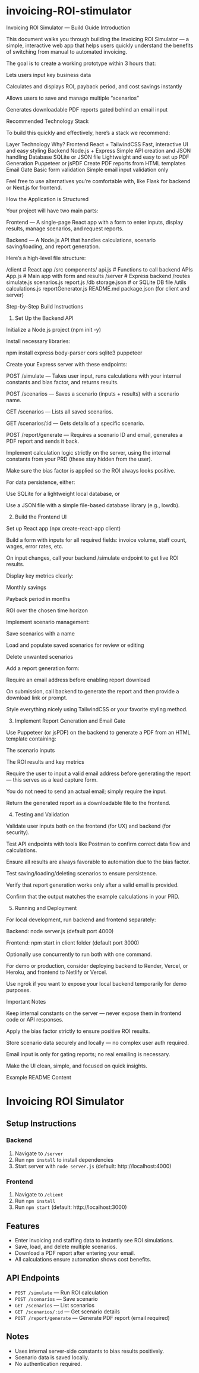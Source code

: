 # invoicing-ROI-stimulator
Invoicing ROI Simulator — Build Guide
Introduction

This document walks you through building the Invoicing ROI Simulator — a simple, interactive web app that helps users quickly understand the benefits of switching from manual to automated invoicing.

The goal is to create a working prototype within 3 hours that:

Lets users input key business data

Calculates and displays ROI, payback period, and cost savings instantly

Allows users to save and manage multiple “scenarios”

Generates downloadable PDF reports gated behind an email input

Recommended Technology Stack

To build this quickly and effectively, here’s a stack we recommend:

Layer	Technology	Why?
Frontend	React + TailwindCSS	Fast, interactive UI and easy styling
Backend	Node.js + Express	Simple API creation and JSON handling
Database	SQLite or JSON file	Lightweight and easy to set up
PDF Generation	Puppeteer or jsPDF	Create PDF reports from HTML templates
Email Gate	Basic form validation	Simple email input validation only

Feel free to use alternatives you’re comfortable with, like Flask for backend or Next.js for frontend.

How the Application is Structured

Your project will have two main parts:

Frontend — A single-page React app with a form to enter inputs, display results, manage scenarios, and request reports.

Backend — A Node.js API that handles calculations, scenario saving/loading, and report generation.

Here’s a high-level file structure:

/client         # React app
  /src
    components/
    api.js       # Functions to call backend APIs
    App.js       # Main app with form and results
/server         # Express backend
  /routes
    simulate.js
    scenarios.js
    report.js
  /db
    storage.json # or SQLite DB file
  /utils
    calculations.js
    reportGenerator.js
README.md
package.json (for client and server)

Step-by-Step Build Instructions
1. Set Up the Backend API

Initialize a Node.js project (npm init -y)

Install necessary libraries:

npm install express body-parser cors sqlite3 puppeteer


Create your Express server with these endpoints:

POST /simulate — Takes user input, runs calculations with your internal constants and bias factor, and returns results.

POST /scenarios — Saves a scenario (inputs + results) with a scenario name.

GET /scenarios — Lists all saved scenarios.

GET /scenarios/:id — Gets details of a specific scenario.

POST /report/generate — Requires a scenario ID and email, generates a PDF report and sends it back.

Implement calculation logic strictly on the server, using the internal constants from your PRD (these stay hidden from the user).

Make sure the bias factor is applied so the ROI always looks positive.

For data persistence, either:

Use SQLite for a lightweight local database, or

Use a JSON file with a simple file-based database library (e.g., lowdb).

2. Build the Frontend UI

Set up React app (npx create-react-app client)

Build a form with inputs for all required fields: invoice volume, staff count, wages, error rates, etc.

On input changes, call your backend /simulate endpoint to get live ROI results.

Display key metrics clearly:

Monthly savings

Payback period in months

ROI over the chosen time horizon

Implement scenario management:

Save scenarios with a name

Load and populate saved scenarios for review or editing

Delete unwanted scenarios

Add a report generation form:

Require an email address before enabling report download

On submission, call backend to generate the report and then provide a download link or prompt.

Style everything nicely using TailwindCSS or your favorite styling method.

3. Implement Report Generation and Email Gate

Use Puppeteer (or jsPDF) on the backend to generate a PDF from an HTML template containing:

The scenario inputs

The ROI results and key metrics

Require the user to input a valid email address before generating the report — this serves as a lead capture form.

You do not need to send an actual email; simply require the input.

Return the generated report as a downloadable file to the frontend.

4. Testing and Validation

Validate user inputs both on the frontend (for UX) and backend (for security).

Test API endpoints with tools like Postman to confirm correct data flow and calculations.

Ensure all results are always favorable to automation due to the bias factor.

Test saving/loading/deleting scenarios to ensure persistence.

Verify that report generation works only after a valid email is provided.

Confirm that the output matches the example calculations in your PRD.

5. Running and Deployment

For local development, run backend and frontend separately:

Backend: node server.js (default port 4000)

Frontend: npm start in client folder (default port 3000)

Optionally use concurrently to run both with one command.

For demo or production, consider deploying backend to Render, Vercel, or Heroku, and frontend to Netlify or Vercel.

Use ngrok if you want to expose your local backend temporarily for demo purposes.

Important Notes

Keep internal constants on the server — never expose them in frontend code or API responses.

Apply the bias factor strictly to ensure positive ROI results.

Store scenario data securely and locally — no complex user auth required.

Email input is only for gating reports; no real emailing is necessary.

Make the UI clean, simple, and focused on quick insights.

Example README Content
# Invoicing ROI Simulator

## Setup Instructions

### Backend

1. Navigate to `/server`
2. Run `npm install` to install dependencies
3. Start server with `node server.js` (default: http://localhost:4000)

### Frontend

1. Navigate to `/client`
2. Run `npm install`
3. Run `npm start` (default: http://localhost:3000)

## Features

- Enter invoicing and staffing data to instantly see ROI simulations.
- Save, load, and delete multiple scenarios.
- Download a PDF report after entering your email.
- All calculations ensure automation shows cost benefits.

## API Endpoints

- `POST /simulate` — Run ROI calculation
- `POST /scenarios` — Save scenario
- `GET /scenarios` — List scenarios
- `GET /scenarios/:id` — Get scenario details
- `POST /report/generate` — Generate PDF report (email required)

## Notes

- Uses internal server-side constants to bias results positively.
- Scenario data is saved locally.
- No authentication required.

